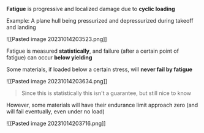 **Fatigue** is progressive and localized damage due to **cyclic loading**

Example: A plane hull being pressurized and depressurized during takeoff and landing

![[Pasted image 20231014203523.png]]

Fatigue is measured **statistically**, and failure (after a certain point of fatigue) can occur **below yielding**

Some materials, if loaded below  a certain stress, will **never fail by fatigue**

![[Pasted image 20231014203634.png]]

> Since this is statistically this isn't a guarantee, but still nice to know

However, some materials will have their endurance limit approach zero (and will fail eventually, even under no load)

![[Pasted image 20231014203716.png]]

